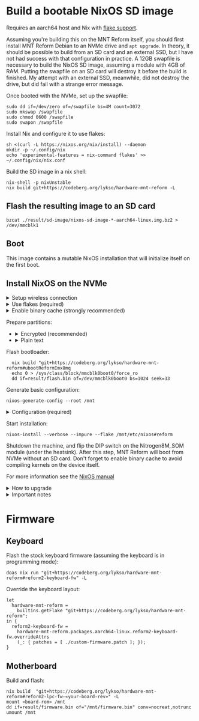 # Build a bootable NixOS SD image

Requires an aarch64 host and Nix with [flake support](https://www.tweag.io/blog/2020-05-25-flakes/).

Assuming you're building this on the MNT Reform itself, you should first install MNT Reform Debian to an NVMe drive and `apt upgrade`. In theory, it should be possible to build from an SD card and an external SSD, but I have not had success with that configuration in practice. A 12GB swapfile is necessary to build the NixOS SD image, assuming a module with 4GB of RAM. Putting the swapfile on an SD card will destroy it before the build is finished. My attempt with an external SSD, meanwhile, did not destroy the drive, but did fail with a strange error message.

Once booted with the NVMe, set up the swapfile:
```
sudo dd if=/dev/zero of=/swapfile bs=4M count=3072
sudo mkswap /swapfile
sudo chmod 0600 /swapfile
sudo swapon /swapfile
```

Install Nix and configure it to use flakes:
```
sh <(curl -L https://nixos.org/nix/install) --daemon
mkdir -p ~/.config/nix
echo 'experimental-features = nix-command flakes' >> ~/.config/nix/nix.conf
```

Build the SD image in a nix shell:
```
nix-shell -p nixUnstable
nix build git+https://codeberg.org/lykso/hardware-mnt-reform -L
```

## Flash the resulting image to an SD card
```
bzcat ./result/sd-image/nixos-sd-image-*-aarch64-linux.img.bz2 > /dev/mmcblk1
```

## Boot

This image contains a mutable NixOS installation that will initialize itself on the first boot.

## Install NixOS on the NVMe

<details>
  <summary>Setup wireless connection</summary>

  ```
    sudo -i
    wpa_supplicant -B -i wlp1s0 -c <(wpa_passphrase ${SSID} ${PASSWORD})
  ```
</details>

<details>
  <summary>Use flakes (required)</summary>

  ```
    mkdir -p ~/.config/nix
    echo 'experimental-features = nix-command flakes' >> ~/.config/nix/nix.conf
    nix-shell -p nixUnstable
  ```
</details>

<details>
  <summary>Enable binary cache (strongly recommended)</summary>

  ```
    nix run nixpkgs#cachix -- use nix-community -m user-nixconf -v
  ```
</details>

Prepare partitions:
* <details>
    <summary>Encrypted (recommended)</summary>

    ```
      parted /dev/nvme0n1 mklabel gpt
      parted /dev/nvme0n1 mkpart NIX ext4 0% 100%
      cryptsetup luksFormat /dev/nvme0n1p1
      cryptsetup open /dev/nvme0n1p1 nix
      mkfs.ext4 /dev/mapper/nix
      mount /dev/mapper/nix /mnt/

      parted /dev/mmcblk0 mklabel gpt
      parted /dev/mmcblk0 mkpart BOOT ext4 0% 100%
      mkfs.ext4 /dev/mmcblk0p1
      mount /dev/mmcblk0p1 /mnt/boot
    ```
  </details>

* <details>
    <summary>Plain text</summary>

    ```
      parted /dev/nvme0n1 mklabel gpt
      parted /dev/nvme0n1 mkpart NIX ext4 0% 100%
      mkfs.ext4 /dev/nvme0n1
      mount /dev/nvme0n1 /mnt

      parted /dev/mmcblk0 mklabel gpt
      parted /dev/mmcblk0 mkpart BOOT ext4 0% 100%
      mkfs.ext4 /dev/mmcblk0p1
      mount /dev/mmcblk0p1 /mnt/boot
    ```
  </details>

Flash bootloader:
```
  nix build "git+https://codeberg.org/lykso/hardware-mnt-reform#ubootReformImx8mq
  echo 0 > /sys/class/block/mmcblk0boot0/force_ro
  dd if=result/flash.bin of=/dev/mmcblk0boot0 bs=1024 seek=33
```

Generate basic configuration:
```
nixos-generate-config --root /mnt
```

<details>
  <summary>Configuration (required)</summary>

  Add a flake file at `/mnt/etc/nixos/flake.nix` to import configuration from this repository:
  ```
    {
      description = "Configuration for MNT Reform";

      inputs = {
        nixpkgs.url = "github:NixOS/nixpkgs/nixos-23.11";
        reform.url = "git+https://codeberg.org/lykso/hardware-mnt-reform";
      };

      outputs = { self, nixpkgs, reform }: {

        nixosConfigurations.reform = nixpkgs.lib.nixosSystem {
          system = "aarch64-linux";
          modules = [
            reform.nixosModule
            ./configuration.nix
            ({ pkgs, ... }: {
              nix.package = pkgs.nixFlakes;
              programs.sway.enable = true;
            })
          ];
        };

      };
    }
  ```
</details>

Start installation:
```
nixos-install --verbose --impure --flake /mnt/etc/nixos#reform
```

Shutdown the machine, and flip the DIP switch on the Nitrogen8M_SOM module (under the heatsink). After this step, MNT Reform will boot from NVMe without an SD card. Don't forget to enable binary cache to avoid compiling kernels on the device itself.

For more information see the  [NixOS manual](https://nixos.org/manual/nixos/stable/#sec-installation)

<details>
  <summary>How to upgrade</summary>

  ```
    nixos-rebuild switch --recreate-lock-file --verbose --impure --flake /etc/nixos#reform

    # in case there is new u-boot
    nix build "git+https://codeberg.org/lykso/hardware-mnt-reform#ubootReformImx8mq"
    echo 0 > /sys/class/block/mmcblk0boot0/force_ro
    dd if=result/flash.bin of=/dev/mmcblk0boot0 bs=1024 seek=33
  ```
</details>

<details>
  <summary>Important notes</summary>

  * There may be an issue with the early console with some kernel versions (e.g. I haven't managed to make it work on Linux v5.17.6 at the time of writing this). Just type the password blindly.
  * You can choose the NixOS generation at the boot process with UART.
</details>

# Firmware

## Keyboard

Flash the stock keyboard firmware (assuming the keyboard is in programming mode):
```
doas nix run "git+https://codeberg.org/lykso/hardware-mnt-reform#reform2-keyboard-fw" -L
```

Override the keyboard layout:
```
let
  hardware-mnt-reform =
    builtins.getFlake "git+https://codeberg.org/lykso/hardware-mnt-reform";
in {
  reform2-keyboard-fw =
    hardware-mnt-reform.packages.aarch64-linux.reform2-keyboard-fw.overrideAttrs
    (_: { patches = [ ./custom-firmware.patch ]; });
}
```

## Motherboard

Build and flash:
```
nix build  "git+https://codeberg.org/lykso/hardware-mnt-reform#reform2-lpc-fw-«your-board-rev»" -L
mount «board-rom» /mnt
dd if=result/firmware.bin of="/mnt/firmware.bin" conv=nocreat,notrunc
umount /mnt
```
